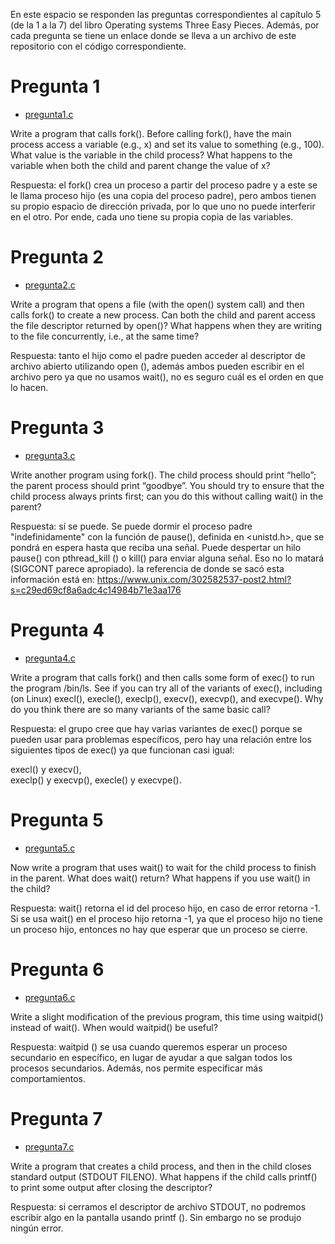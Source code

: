 En este espacio se responden las preguntas correspondientes al capítulo 5 (de la 1 a la 7) del libro Operating systems Three Easy Pieces. Además, por cada pregunta se tiene un enlace donde se lleva a un archivo de este repositorio con el código correspondiente.
 
 
 # Pregunta 1
 * [pregunta1.c](pregunta1.c)
 
Write a program that calls fork(). Before calling fork(), have the
main process access a variable (e.g., x) and set its value to something (e.g., 100). What value is the variable in the child process?
What happens to the variable when both the child and parent change
the value of x?

Respuesta: el fork() crea un proceso a partir del proceso padre y a este se le llama proceso hijo (es una copia del proceso padre), pero ambos tienen su propio espacio de dirección privada, por lo que uno no puede interferir en el otro. Por ende, cada uno tiene su propia copia de las variables.

 # Pregunta 2
 * [pregunta2.c](pregunta2.c)

Write a program that opens a file (with the open() system call)
and then calls fork() to create a new process. Can both the child
and parent access the file descriptor returned by open()? What
happens when they are writing to the file concurrently, i.e., at the
same time?

Respuesta: tanto el hijo como el padre pueden acceder al descriptor de archivo abierto utilizando open (), además ambos pueden escribir en el archivo pero ya que no usamos wait(), no es seguro cuál es el orden en que lo hacen.


 # Pregunta 3
 * [pregunta3.c](pregunta3.c)
 
 Write another program using fork(). The child process should
print “hello”; the parent process should print “goodbye”. You should
try to ensure that the child process always prints first; can you do
this without calling wait() in the parent?

Respuesta: sí se puede. Se puede dormir el proceso padre "indefinidamente" con la función de pause(), definida en <unistd.h>, que se pondrá en espera hasta que reciba una señal. Puede despertar un hilo pause() con pthread_kill () o kill() para enviar alguna señal. Eso no lo matará (SIGCONT parece apropiado). la referencia de donde se sacó esta información está en:  https://www.unix.com/302582537-post2.html?s=c29ed69cf8a6adc4c14984b71e3aa176


 # Pregunta 4
 * [pregunta4.c](pregunta4.c)
 
  Write a program that calls fork() and then calls some form of
exec() to run the program /bin/ls. See if you can try all of the
variants of exec(), including (on Linux) execl(), execle(),
execlp(), execv(), execvp(), and execvpe(). Why do
you think there are so many variants of the same basic call?

Respuesta: el grupo cree que hay varias variantes de exec() porque se pueden usar para problemas específicos, pero hay una relación entre los siguientes tipos de exec() ya que funcionan casi igual:

  execl() y execv(),  
  execlp() y execvp(), 
  execle() y execvpe().


# Pregunta 5
* [pregunta5.c](pregunta5.c)

 Now write a program that uses wait() to wait for the child process
to finish in the parent. What does wait() return? What happens if
you use wait() in the child?

Respuesta: wait() retorna el id del proceso hijo, en caso de error retorna -1. Si se usa wait() en el proceso hijo retorna -1, ya que el proceso hijo no tiene un proceso hijo, entonces no hay que esperar que un proceso se cierre.


# Pregunta 6
* [pregunta6.c](pregunta6.c)

 Write a slight modification of the previous program, this time using waitpid() instead of wait(). When would waitpid() be
useful?

Respuesta: waitpid () se usa cuando queremos esperar un proceso secundario en específico, en lugar de ayudar a que salgan todos los procesos secundarios. Además, nos permite especificar más comportamientos.



# Pregunta 7
* [pregunta7.c](pregunta7.c)

Write a program that creates a child process, and then in the child
closes standard output (STDOUT FILENO). What happens if the child
calls printf() to print some output after closing the descriptor?

Respuesta: si cerramos el descriptor de archivo STDOUT, no podremos escribir algo en la pantalla usando printf (). Sin embargo no se produjo ningún error.

 
 
